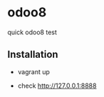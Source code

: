 odoo8
=====

quick odoo8 test

Installation
------------

* vagrant up

* check http://127.0.0.1:8888
